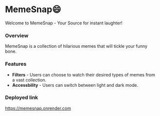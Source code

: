 # MemeSnap😄
Welcome to MemeSnap - Your Source for instant laughter!

### Overview
MemeSnap is a collection of hilarious memes that will tickle your funny bone. 

### Features
- **Filters** - Users can choose to watch their desired types of memes from a vast collection.
- **Accessbility** - Users can switch between light and dark mode.

### Deployed link
https://memesnap.onrender.com
